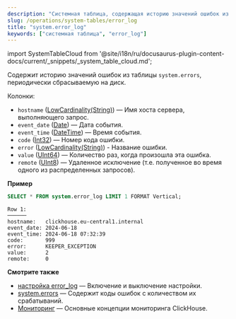 ```yaml
---
description: "Системная таблица, содержащая историю значений ошибок из таблицы `system.errors`, периодически сбрасываемую на диск."
slug: /operations/system-tables/error_log
title: "system.error_log"
keywords: ["системная таблица", "error_log"]
---
```

import SystemTableCloud from '@site/i18n/ru/docusaurus-plugin-content-docs/current/_snippets/_system_table_cloud.md';

<SystemTableCloud/>

Содержит историю значений ошибок из таблицы `system.errors`, периодически сбрасываемую на диск.

Колонки:
- `hostname` ([LowCardinality(String)](../../sql-reference/data-types/string.md)) — Имя хоста сервера, выполняющего запрос.
- `event_date` ([Date](../../sql-reference/data-types/date.md)) — Дата события.
- `event_time` ([DateTime](../../sql-reference/data-types/datetime.md)) — Время события.
- `code` ([Int32](../../sql-reference/data-types/int-uint.md)) — Номер кода ошибки.
- `error` ([LowCardinality(String)](../../sql-reference/data-types/string.md)) - Название ошибки.
- `value` ([UInt64](../../sql-reference/data-types/int-uint.md)) — Количество раз, когда произошла эта ошибка.
- `remote` ([UInt8](../../sql-reference/data-types/int-uint.md)) — Удаленное исключение (т.е. полученное во время одного из распределенных запросов).

**Пример**

``` sql
SELECT * FROM system.error_log LIMIT 1 FORMAT Vertical;
```

``` text
Row 1:
──────
hostname:   clickhouse.eu-central1.internal
event_date: 2024-06-18
event_time: 2024-06-18 07:32:39
code:       999
error:      KEEPER_EXCEPTION
value:      2
remote:     0
```

**Смотрите также**

- [настройка error_log](../../operations/server-configuration-parameters/settings.md#error_log) — Включение и выключение настройки.
- [system.errors](../../operations/system-tables/errors.md) — Содержит коды ошибок с количеством их срабатываний.
- [Мониторинг](../../operations/monitoring.md) — Основные концепции мониторинга ClickHouse.
